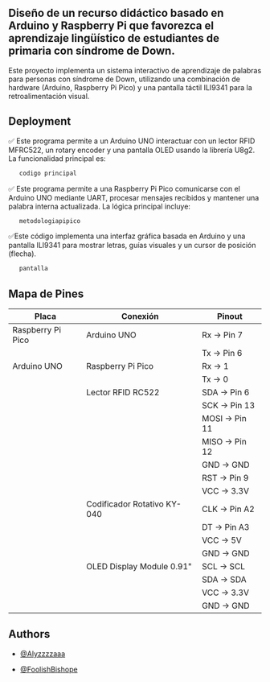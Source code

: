 
## Diseño de un recurso didáctico basado en Arduino y Raspberry Pi que favorezca el aprendizaje lingüístico de estudiantes de primaria con síndrome de Down.

Este proyecto implementa un sistema interactivo de aprendizaje de palabras para personas con síndrome de Down, utilizando una combinación de hardware (Arduino, Raspberry Pi Pico) y una pantalla táctil ILI9341 para la retroalimentación visual.



## Deployment

✅ Este programa permite a un Arduino UNO interactuar con un lector RFID MFRC522, un rotary encoder y una pantalla OLED usando la librería U8g2. La funcionalidad principal es:

```bash
   codigo principal
```
✅ Este programa permite a una Raspberry Pi Pico comunicarse con el Arduino UNO mediante UART, procesar mensajes recibidos y mantener una palabra interna actualizada. La lógica principal incluye:
```bash
   metodologiapipico
```
✅Este código implementa una interfaz gráfica basada en Arduino y una pantalla ILI9341 para mostrar letras, guías visuales y un cursor de posición (flecha).
```bash
   pantalla
```
## Mapa de Pines
| **Placa**         | **Conexión**                | **Pinout**    |
| ----------------- | --------------------------- | ------------- |
| Raspberry Pi Pico | Arduino UNO                 | Rx → Pin 7    |
|                   |                             | Tx → Pin 6    |
| Arduino UNO       | Raspberry Pi Pico           | Rx → 1        |
|                   |                             | Tx → 0        |
|                   | Lector RFID RC522           | SDA → Pin 6   |
|                   |                             | SCK → Pin 13  |
|                   |                             | MOSI → Pin 11 |
|                   |                             | MISO → Pin 12 |
|                   |                             | GND → GND     |
|                   |                             | RST → Pin 9   |
|                   |                             | VCC → 3.3V    |
|                   | Codificador Rotativo KY-040 | CLK → Pin A2  |
|                   |                             | DT → Pin A3   |
|                   |                             | VCC → 5V      |
|                   |                             | GND → GND     |
|                   | OLED Display Module 0.91"   | SCL → SCL     |
|                   |                             | SDA → SDA     |
|                   |                             | VCC → 3.3V    |
|                   |                             | GND → GND     |

## Authors

- [@Alyzzzzaaa](https://github.com/Alyzzzzaaa)

- [@FoolishBishope](https://github.com/FoolishBishope)


